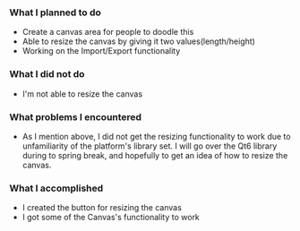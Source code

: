 ### What I planned to do
- Create a canvas area for people to doodle this
- Able to resize the canvas by giving it two values(length/height)
- Working on the Import/Export functionality

### What I did not do
- I'm not able to resize the canvas

### What problems I encountered
- As I mention above, I did not get the resizing functionality to work due to unfamiliarity of the platform's library set. I will go over the Qt6 library during to spring break, and hopefully to get an idea of how to resize the canvas.  

### What I accomplished
- I created the button for resizing the canvas
- I got some of the Canvas's functionality to work
